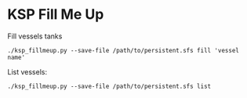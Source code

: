 # KSP Fill Me Up

Fill vessels tanks

```
./ksp_fillmeup.py --save-file /path/to/persistent.sfs fill 'vessel name'
```

List vessels:

```
./ksp_fillmeup.py --save-file /path/to/persistent.sfs list
```
